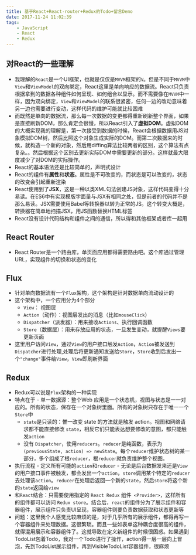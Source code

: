 ```yaml
---
title: 基于React+React-router+Redux的Todo+留言Demo
date: 2017-11-24 11:02:39
tags:
    - JavaScript
    - React
    - Redux
---
```


<!-- more -->

## 对React的一些理解
- 我理解的`React`是一个UI框架，也就是仅仅是`MVVM`框架的`V`。但是不同于`MVVM`中`View`和`ViewModel`的双向绑定，React这里是单向响应的数据流。React只负责根据拿到的数据各种组件如何呈现、如何组合以显示。而不需要像在`MVVM`中一样，因为双向绑定，`View`和`ViewModel`的联系很紧密，任何一边的改动意味着另一边也需要进行变动，这样代码的维护可能就比较困难
- 而既然是单向的数据流，那么每一次数据的变更都得重新刷新整个界面，如果是直接刷新DOM，那么肯定会很慢，所以React引入了**虚拟DOM**。虚拟DOM的大概实现我的理解是，第一次接受到数据的时候，React会根据数据用JS对象模拟DOM树，然后比照这个对象生成实际的DOM。而第二次数据来的时候，就构造一个新的对象，然后用diffing算法比较两者的区别，这个算法有点复杂。。然后根据这个区别去更新实际DOM中需要更新的部分。这样就最大限度减少了对DOM的实际操作。
- React的基本语法还是比较简单的，声明式设计
- React的组件有**属性**和**状态**。属性是不可改变的，而状态是可以改变的，状态的改变会引起重新渲染
- React使用到了**JSX**，这是一种以类XML句法创建JS对象，这样代码变得十分易读。在ES6中有实现模版字面量与JSX有相同之处，但是前者的代码并不是那么易读。JSX需要使用Babel等转换器以转为正常的JS。这个转变大概是，转换器在简单地扫描JSX，用JS函数替换HTML标签
- React没有设计代码结构和组件之间的通信，所以得和其他框架或者库一起用

## React Router
- React Router是一个路由库，单页面应用都得需要路由吧。这个库通过管理 URL，实现组件的切换和状态的变化

## Flux
- 针对单向数据流有一个`Flux`架构，这个架构是针对数据单向流动设计的
- 这个架构中，一个应用分为4个部分 
  - `View`： 视图层
  - `Action`（动作）：视图层发出的消息（比如`mouseClick`）
  - `Dispatcher`（派发器）：用来接收`Actions`、执行回调函数
  - `Store`（数据层）：用来存放应用的状态，一旦发生变动，就提醒`Views`要更新页面
- 这里用户访问`View`，通过`View`的用户接口触发`Action`，`Action`被发送到`Dispatcher`进行处理,处理后将更新通知发送给`Store`，`Store`收到后发出一个`"change"`事件给`View`，`View`即刷新界面

## Redux
- Redux可以说是`Flux`架构的一种实现
- 特点在于 - 单一数据源：整个Web 应用是一个状态机，视图与状态是一一对应的。所有的状态，保存在一个对象树里面。所有的对象树只存在于唯一一个`Store`中 
  - `state`是只读的：惟一改变 state 的方法就是触发 action。视图和网络请求都不能直接修改 `state`，相反它们只能表达想要修改的意图，都只能触发`action` 
  - 没有 `Dispatcher`，使用`reducers`。`reducer`是纯函数，表示为`(previousState, action) => newState`。每个`reducer`维护状态树的某一部分，多个组成了根`reducer`，根`reducer`就负责维护整个视图。
- 执行流程 - 定义所有可能的`action`和`reducer` - 无论是后台数据发来还是`View`的用户接口事件被触发，都会发出一个`action`，`store`调用某个特定的`reducer`去处理该`action`。`reducer`在处理后返回一个新的`state`，然后`store`将这个新的`state`返回给`view`
- 和`React`结合：只需要使用指定的 `React Redux` 组件` <Provider>`，这样所有的组件都可以访问 `Redux store`。结合后，`react`的组件分为了展示组件和容器组件，展示组件只负责UI呈现，容器组件则要负责数据获取和状态更新等
- 问题：这里我个人感觉比较麻烦的是，对于几乎所有的展示组件，都得再写一个容器组件来处理数据。这很繁琐。而且一些如表单这种耦合度很高的组件，就得混用展示和容器组件了。这就导致在定义新组件的时候很困惑。如果遇到TodoList包着Todo，我对一个Todo进行了操作，action得一层一层向上冒泡，先到TodoList展示组件，再到VisibleTodoList容器组件，很麻烦